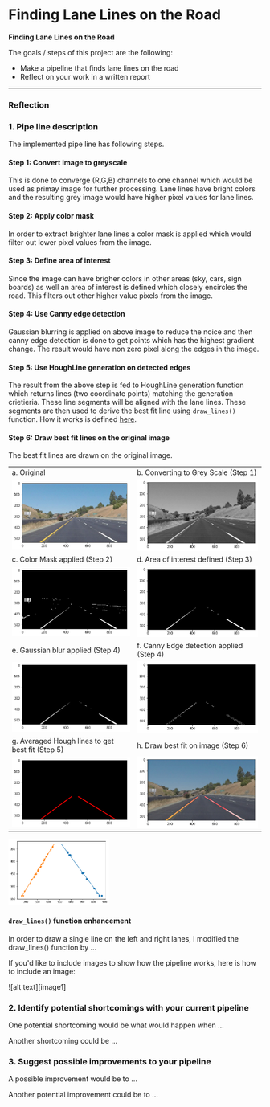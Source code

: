 # **Finding Lane Lines on the Road** 

**Finding Lane Lines on the Road**

The goals / steps of this project are the following:
* Make a pipeline that finds lane lines on the road
* Reflect on your work in a written report

---

### Reflection

### 1. Pipe line description
  The implemented pipe line has following steps.  
  #### Step 1: Convert image to greyscale  
  This is done to converge (R,G,B) channels to one channel which would be used as primay image for further processing. Lane lines have bright colors and the resulting grey image would have higher pixel values for lane lines.
  #### Step 2: Apply color mask
  In order to extract brighter lane lines a color mask is applied which would filter out lower pixel values from the image.
  #### Step 3: Define area of interest
  Since the image can have brigher colors in other areas (sky, cars, sign boards) as well an area of interest is defined which closely encircles the road. This filters out other higher value pixels from the image. 
  #### Step 4: Use Canny edge detection
  Gaussian blurring is applied on above image to reduce the noice and then canny edge detection is done to get points which has the highest gradient change. The result would have non zero pixel along the edges in the image. 
  #### Step 5: Use HoughLine generation on detected edges
  The result from the above step is fed to HoughLine generation function which returns lines (two coordinate points) matching the generation crietieria. These line segments will be aligned with the lane lines. These segments are then used to derive the best fit line using ```draw_lines()``` function. How it works is defined [here](https://github.com/ranadewa/CarND-LaneLines-P1/blob/master/writeup_template.md#draw_lines-function-enhancement).

  #### Step 6: Draw best fit lines on the original image
  The best fit lines are drawn on the original image.


 |  | |
 |-------|----|
 |a. Original | b. Converting to Grey Scale (Step 1) |
 |<img src="test_images_output/pipeline/1%20original.png" width="500"/>|<img src="test_images_output/pipeline/2%20greayscale.png" width="500"/>|
 |c. Color Mask applied (Step 2) | d. Area of interest defined (Step 3)|
|<img src="test_images_output/pipeline/3%20color%20mask%20applied.png" width="500"/>|<img src="test_images_output/pipeline/4%20area%20of%20interest%20taken.png" width="500"/>|
|e. Gaussian blur applied (Step 4)| f. Canny Edge detection applied (Step 4)|
|<img src="test_images_output/pipeline/5%20gaussian%20blurred.png" width="500"/>|<img src="test_images_output/pipeline/6%20canny%20applied.png" width="500"/>|
|g. Averaged Hough lines to get best fit (Step 5)| h. Draw best fit on image (Step 6)|
|<img src="test_images_output/pipeline/8%20best%20line%20fitted.png" width="500"/>|<img src="test_images_output/pipeline/9%20line%20drawn%20on%20the%20image.png" width="500"/>|


<img src="test_images_output/pipeline/7%20coordintate%20from%20hough%20line%20detection%20and%20the%20best%20fit%20line.png" width="200"/> <br>

#### ```draw_lines()``` function enhancement
In order to draw a single line on the left and right lanes, I modified the draw_lines() function by ...

If you'd like to include images to show how the pipeline works, here is how to include an image: 

![alt text][image1]


### 2. Identify potential shortcomings with your current pipeline


One potential shortcoming would be what would happen when ... 

Another shortcoming could be ...


### 3. Suggest possible improvements to your pipeline

A possible improvement would be to ...

Another potential improvement could be to ...

